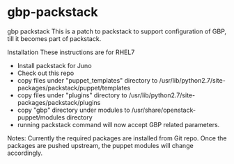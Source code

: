 # gbp-packstack
gbp packstack 
This is a patch to packstack to support configuration of GBP, till it becomes part of packstack.

Installation
  These instructions are for RHEL7
  - Install packstack for Juno
  - Check out this repo
  - copy files under "puppet_templates" directory to /usr/lib/python2.7/site-packages/packstack/puppet/templates
  - copy files under "plugins" directory to /usr/lib/python2.7/site-packages/packstack/plugins
  - copy "gbp" directory under modules to /usr/share/openstack-puppet/modules directory
  - running packstack command will now accept GBP related parameters.
  
Notes:
  Currently the required packages are installed from Git repo. Once the packages are pushed upstream, the puppet modules will 
  change accordingly.
  
